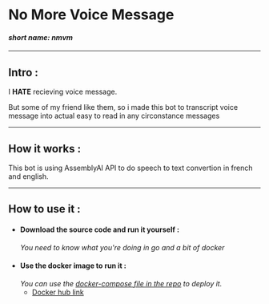 # No More Voice Message
#### *short name: nmvm*
---
## Intro  :
I **HATE** recieving voice message.

But some of my friend like them, so i made this bot to transcript voice message into actual easy to read in any circonstance messages
___
## How it works :

This bot is using AssemblyAI API to do speech to text convertion in french and english.
___
## How to use it :
- #### Download the source code and run it yourself :
    *You need to know what you're doing in go and a bit of docker*
- #### Use the docker image to run it :
    *You can use the [docker-compose file in the repo](https://github.com/LouvAndTech/xkcd-bot/blob/main/utils/docker-compose.yml) to deploy it.*
    - [Docker hub link](https://hub.docker.com/repository/docker/louvandtech/nmvm)